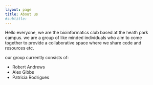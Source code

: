 ```yaml
---
layout: page
title: About us
#subtitle: 
---
```


Hello everyone, we are the bioinformatics club based at the heath park campus. we are a group of like minded individuals who aim to come together to provide a collaborative space where we share code and resources etc.

our group currently consists of:
- Robert Andrews
- Alex Gibbs
- Patricia Rodrigues

